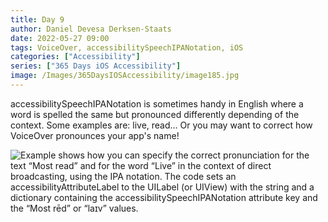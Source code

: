 ```yaml
---
title: Day 9
author: Daniel Devesa Derksen-Staats
date: 2022-05-27 09:00
tags: VoiceOver, accessibilitySpeechIPANotation, iOS
categories: ["Accessibility"]
series: ["365 Days iOS Accessibility"]
image: /Images/365DaysIOSAccessibility/image185.jpg
---
```


accessibilitySpeechIPANotation is sometimes handy in English where a word is spelled the same but pronounced differently depending of the context. Some examples are: live, read... Or you may want to correct how VoiceOver pronounces your app's name!

![Example shows how you can specify the correct pronunciation for the text “Most read” and for the word “Live” in the context of direct broadcasting, using the IPA notation. The code sets an accessibilityAttributeLabel to the UILabel (or UIView) with the string and a dictionary containing the accessibilitySpeechIPANotation attribute key and the “Most rēd” or “laɪv” values.](/Images/365DaysIOSAccessibility/image185.jpg)


